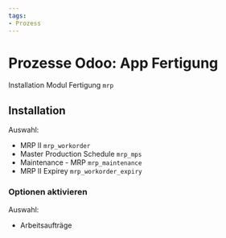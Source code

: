 ```yaml
---
tags:
- Prozess
---
```

# Prozesse Odoo: App Fertigung
Installation Modul Fertigung `mrp`

## Installation

Auswahl:
* MRP II `mrp_workorder`
* Master Production Schedule `mrp_mps`
* Maintenance - MRP `mrp_maintenance`
* MRP II Expirey `mrp_workorder_expiry`

### Optionen aktivieren

Auswahl:
* Arbeitsaufträge